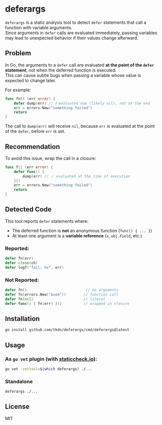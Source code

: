 # deferargs

<!-- [![Go Report Card](https://goreportcard.com/badge/github.com/yourname/deferargs)](https://goreportcard.com/report/github.com/yourname/deferargs) -->

`deferargs` is a static analysis tool to detect `defer` statements that call a function with variable arguments.  
Since arguments in `defer` calls are evaluated immediately, passing variables may lead to unexpected behavior if their values change afterward.

## Problem

In Go, the arguments to a `defer` call are evaluated **at the point of the `defer` statement**, not when the deferred function is executed.  
This can cause subtle bugs when passing a variable whose value is expected to change later.

For example:

```go
func fn() (err error) {
    defer dump(err) // ❗️ evaluated now (likely nil), not at the end
    err = errors.New("something failed")
    return
}
```

The call to `dump(err)` will receive `nil`, because `err` is evaluated at the point of the `defer`, before `err` is set.

## Recommendation

To avoid this issue, wrap the call in a closure:

```go
func f() (err error) {
    defer func() {
        dump(err) // ✅ evaluated at the time of execution
    }()
    err = errors.New("something failed")
    return
}
```

## Detected Code

This tool reports `defer` statements where:

- The deferred function is **not** an anonymous function (`func() { ... }`)
- At least one argument is a **variable reference** (`x`, `obj.Field`, etc.)

### Reported:

```go
defer fn(err)
defer close(ch)
defer logf("fail: %v", err)
```

### Not Reported:

```go
defer fn()                           // no arguments
defer fn(errors.New("boom"))        // function call
defer fn(nil)                       // literal
defer func() { fn(err) }()          // wrapped in closure
```

## Installation

```bash
go install github.com/tkdn/deferargs/cmd/deferargs@latest
```

## Usage

### As `go vet` plugin (with [staticcheck.io](https://staticcheck.io/)):

```bash
go vet -vettool=$(which deferargs) ./...
```

### Standalone

```bash
deferargs ./...
```

## License

MIT
